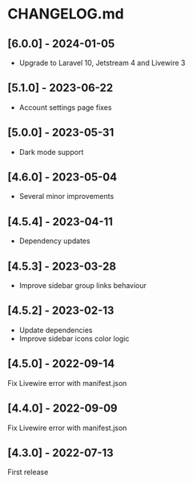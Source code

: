 # CHANGELOG.md

## [6.0.0] - 2024-01-05

- Upgrade to Laravel 10, Jetstream 4 and Livewire 3

## [5.1.0] - 2023-06-22

- Account settings page fixes

## [5.0.0] - 2023-05-31

- Dark mode support

## [4.6.0] - 2023-05-04

- Several minor improvements

## [4.5.4] - 2023-04-11

- Dependency updates

## [4.5.3] - 2023-03-28

- Improve sidebar group links behaviour

## [4.5.2] - 2023-02-13

- Update dependencies
- Improve sidebar icons color logic

## [4.5.0] - 2022-09-14

Fix Livewire error with manifest.json 

## [4.4.0] - 2022-09-09

Fix Livewire error with manifest.json 

## [4.3.0] - 2022-07-13

First release
